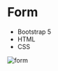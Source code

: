# Form
- Bootstrap 5
- HTML
- CSS

![form](https://user-images.githubusercontent.com/86317658/193650835-90f058f3-502c-4441-8afc-b3dca8b76234.png)
